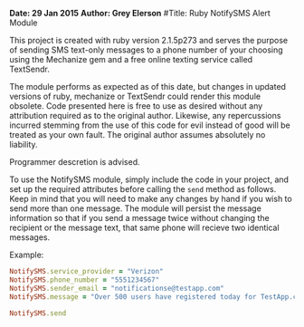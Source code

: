 __Date: 29 Jan 2015__
__Author: Grey Elerson__
#Title: Ruby NotifySMS Alert Module

This project is created with ruby version 2.1.5p273 and serves the purpose
of sending SMS text-only messages to a phone number of your choosing using
the Mechanize gem and a free online texting service called TextSendr.

The module performs as expected as of this date, but changes in updated
versions of ruby, mechanize or TextSendr could render this module obsolete.
Code presented here is free to use as desired without any attribution 
required as to the original author. Likewise, any repercussions incurred
stemming from the use of this code for evil instead of good will be treated
as your own fault. The original author assumes absolutely no liability. 

Programmer descretion is advised. 

To use the NotifySMS module, simply include the code in your project, and set
up the required attributes before calling the `send` method as follows. Keep
in mind that you will need to make any changes by hand if you wish to send more
than one message. The module will persist the message information so that if
you send a message twice without changing the recipient or the message text, 
that same phone will recieve two identical messages.

Example:

```ruby
NotifySMS.service_provider = "Verizon"
NotifySMS.phone_number = "5551234567"
NotifySMS.sender_email = "notificationse@testapp.com"
NotifySMS.message = "Over 500 users have registered today for TestApp.com"

NotifySMS.send
```